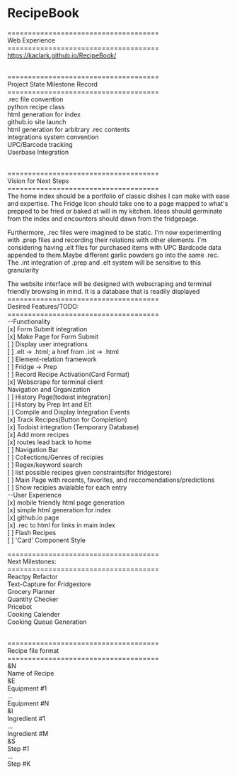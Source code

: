# RecipeBook

=====================================<br/>
Web Experience<br/>
=====================================<br/>
https://kaclark.github.io/RecipeBook/<br/>
<br />


=====================================<br/>
Project State Milestone Record<br /> 
=====================================<br/>
.rec file convention<br/>
python recipe class<br/>
html generation for index<br/>
github.io site launch<br/>
html generation for arbitrary .rec contents<br/>
integrations system convention<br/>
UPC/Barcode tracking<br/>
Userbase Integration<br/>
<br/>

=====================================<br/>
Vision for Next Steps<br /> 
=====================================<br/>
The home index should be a portfolio of classic dishes I can make with ease and expertise. The Fridge Icon should take one to a page mapped to what's prepped to be fried or baked at will in my kitchen. Ideas should germinate from the index and encounters should dawn from the fridgepage.<br/>

Furthermore, .rec files were imagined to be static. I'm now experimenting with .prep files and recording their relations with other elements. I'm considering having .elt files for purchased items with UPC Bardcode data appended to them.Maybe different garlic powders go into the same .rec. The .int integration of .prep and .elt system will be sensitive to this granularity<br/>

The website interface will be designed with webscraping and terminal friendly browsing in mind. It is a database that is readily displayed<br/>
=====================================<br/>
Desired Features/TODO:<br/>
=====================================<br/>
--Functionality<br/>
[x] Form Submit integration<br>
[x] Make Page for Form Submit<br>
[ ] Display user integrations<br>
[ ] .elt -> .html; a href from .int -> .html<br/>
[ ] Element-relation framework<br/>
[ ] Fridge -> Prep<br/>
[ ] Record Recipe Activation(Card Format)<br/>
[x] Webscrape for terminal client<br/>
Navigation and Organization<br/>
[ ] History Page[todoist integration]<br>
[ ] History by Prep Int and Elt<br>
[ ] Compile and Display Integration Events<br/>
[x] Track Recipes(Button for Completion)<br/>
[x] Todoist integration (Temporary Database)<br/>
[x] Add more recipes<br/>
[x] routes lead back to home<br/>
[ ] Navigation Bar<br/>
[ ] Collections/Genres of recipies<br/>
[ ] Regex/keyword search<br/>
[ ] list possible recipes given constraints(for fridgestore)<br/>
[ ] Main Page with recents, favorites, and reccomendations/predictions<br/>
[ ] Show recipies avialable for each entry<br/>
--User Experience<br/>
[x] mobile friendly html page generation<br/>
[x] simple html generation for index<br />
[x] github.io page <br/>
[x] .rec to html for links in main index <br/>
[ ] Flash Recipes<br/>
[ ] 'Card' Component Style
<br/>

=====================================<br/>
Next Milestones:<br/>
=====================================<br/>
Reactpy Refactor<br/>
Text-Capture for Fridgestore<br/>
Grocery Planner<br/>
Quantity Checker<br/>
Pricebot<br/>
Cooking Calender<br/>
Cooking Queue Generation<br/>
<br/>

=====================================<br/>
Recipe file format<br/>
=====================================<br/>
&N<br/>
Name of Recipe<br/>
&E<br/>
Equipment #1<br/>
...<br/>
Equipment #N<br/>
&I<br/>
Ingredient #1<br/>
...<br/>
Ingredient #M<br/>
&S<br/>
Step #1<br/>
...<br/>
Step #K<br/>
